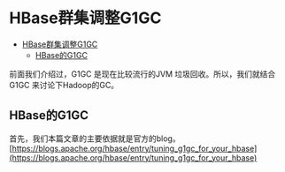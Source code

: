 # HBase群集调整G1GC
<!-- TOC -->

- [HBase群集调整G1GC](#hbase%E7%BE%A4%E9%9B%86%E8%B0%83%E6%95%B4g1gc)
  - [HBase的G1GC](#hbase%E7%9A%84g1gc)

<!-- /TOC -->

前面我们介绍过，G1GC 是现在比较流行的JVM 垃圾回收。所以，我们就结合G1GC 来讨论下Hadoop的GC。

## HBase的G1GC

首先，我们本篇文章的主要依据就是官方的blog。[https://blogs.apache.org/hbase/entry/tuning_g1gc_for_your_hbase](https://blogs.apache.org/hbase/entry/tuning_g1gc_for_your_hbase)
